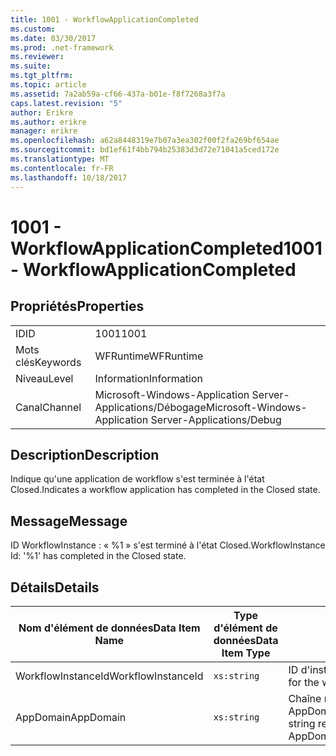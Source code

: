 ```yaml
---
title: 1001 - WorkflowApplicationCompleted
ms.custom: 
ms.date: 03/30/2017
ms.prod: .net-framework
ms.reviewer: 
ms.suite: 
ms.tgt_pltfrm: 
ms.topic: article
ms.assetid: 7a2ab59a-cf66-437a-b01e-f8f7268a3f7a
caps.latest.revision: "5"
author: Erikre
ms.author: erikre
manager: erikre
ms.openlocfilehash: a62a8448319e7b07a3ea302f00f2fa269bf654ae
ms.sourcegitcommit: bd1ef61f4bb794b25383d3d72e71041a5ced172e
ms.translationtype: MT
ms.contentlocale: fr-FR
ms.lasthandoff: 10/18/2017
---
```

# <a name="1001---workflowapplicationcompleted"></a><span data-ttu-id="2d1f2-102">1001 - WorkflowApplicationCompleted</span><span class="sxs-lookup"><span data-stu-id="2d1f2-102">1001 - WorkflowApplicationCompleted</span></span>
## <a name="properties"></a><span data-ttu-id="2d1f2-103">Propriétés</span><span class="sxs-lookup"><span data-stu-id="2d1f2-103">Properties</span></span>  
  
|||  
|-|-|  
|<span data-ttu-id="2d1f2-104">ID</span><span class="sxs-lookup"><span data-stu-id="2d1f2-104">ID</span></span>|<span data-ttu-id="2d1f2-105">1001</span><span class="sxs-lookup"><span data-stu-id="2d1f2-105">1001</span></span>|  
|<span data-ttu-id="2d1f2-106">Mots clés</span><span class="sxs-lookup"><span data-stu-id="2d1f2-106">Keywords</span></span>|<span data-ttu-id="2d1f2-107">WFRuntime</span><span class="sxs-lookup"><span data-stu-id="2d1f2-107">WFRuntime</span></span>|  
|<span data-ttu-id="2d1f2-108">Niveau</span><span class="sxs-lookup"><span data-stu-id="2d1f2-108">Level</span></span>|<span data-ttu-id="2d1f2-109">Information</span><span class="sxs-lookup"><span data-stu-id="2d1f2-109">Information</span></span>|  
|<span data-ttu-id="2d1f2-110">Canal</span><span class="sxs-lookup"><span data-stu-id="2d1f2-110">Channel</span></span>|<span data-ttu-id="2d1f2-111">Microsoft-Windows-Application Server-Applications/Débogage</span><span class="sxs-lookup"><span data-stu-id="2d1f2-111">Microsoft-Windows-Application Server-Applications/Debug</span></span>|  
  
## <a name="description"></a><span data-ttu-id="2d1f2-112">Description</span><span class="sxs-lookup"><span data-stu-id="2d1f2-112">Description</span></span>  
 <span data-ttu-id="2d1f2-113">Indique qu'une application de workflow s'est terminée à l'état Closed.</span><span class="sxs-lookup"><span data-stu-id="2d1f2-113">Indicates a workflow application has completed in the Closed state.</span></span>  
  
## <a name="message"></a><span data-ttu-id="2d1f2-114">Message</span><span class="sxs-lookup"><span data-stu-id="2d1f2-114">Message</span></span>  
 <span data-ttu-id="2d1f2-115">ID WorkflowInstance : « %1 » s'est terminé à l'état Closed.</span><span class="sxs-lookup"><span data-stu-id="2d1f2-115">WorkflowInstance Id: '%1' has completed in the Closed state.</span></span>  
  
## <a name="details"></a><span data-ttu-id="2d1f2-116">Détails</span><span class="sxs-lookup"><span data-stu-id="2d1f2-116">Details</span></span>  
  
|<span data-ttu-id="2d1f2-117">Nom d'élément de données</span><span class="sxs-lookup"><span data-stu-id="2d1f2-117">Data Item Name</span></span>|<span data-ttu-id="2d1f2-118">Type d'élément de données</span><span class="sxs-lookup"><span data-stu-id="2d1f2-118">Data Item Type</span></span>|<span data-ttu-id="2d1f2-119">Description</span><span class="sxs-lookup"><span data-stu-id="2d1f2-119">Description</span></span>|  
|--------------------|--------------------|-----------------|  
|<span data-ttu-id="2d1f2-120">WorkflowInstanceId</span><span class="sxs-lookup"><span data-stu-id="2d1f2-120">WorkflowInstanceId</span></span>|`xs:string`|<span data-ttu-id="2d1f2-121">ID d'instance pour le workflow</span><span class="sxs-lookup"><span data-stu-id="2d1f2-121">The instance id for the workflow</span></span>|  
|<span data-ttu-id="2d1f2-122">AppDomain</span><span class="sxs-lookup"><span data-stu-id="2d1f2-122">AppDomain</span></span>|`xs:string`|<span data-ttu-id="2d1f2-123">Chaîne retournée par AppDomain.CurrentDomain.FriendlyName.</span><span class="sxs-lookup"><span data-stu-id="2d1f2-123">The string returned by AppDomain.CurrentDomain.FriendlyName.</span></span>|

